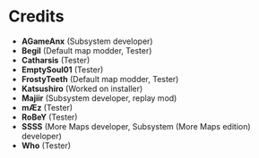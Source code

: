 # Credits
- **AGameAnx** (Subsystem developer)
- **Begil** (Default map modder, Tester)
- **Catharsis** (Tester)
- **EmptySoul01** (Tester)
- **FrostyTeeth** (Default map modder, Tester)
- **Katsushiro** (Worked on installer)
- **Majiir** (Subsystem developer, replay mod)
- **mÆz** (Tester)
- **RoBeY** (Tester)
- **SSSS** (More Maps developer, Subsystem (More Maps edition) developer)
- **Who** (Tester)
